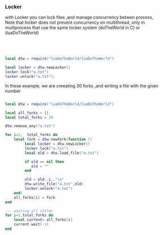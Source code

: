 

### Locker
with Locker you can lock files ,and manage concurrency betwen process,
Note that locker does not prevent concurrency on multithread, only in multiprocess
that use the same locker system (doTheWorld in C) or (luaDoTheWorld)


~~~lua




local dtw = require("luaDoTheWorld/luaDoTheWorld")

local locker = dtw.newLocker()
locker.lock("a.txt")
locker.unlock("a.txt");

~~~

In these example, we are creeating 30 forks ,and writing a file with the given number

~~~lua

local dtw = require("luaDoTheWorld/luaDoTheWorld")

local all_forks = {}
local total_forks = 30

dtw.remove_any("a.txt")

for i=1,  total_forks do
    local fork = dtw.newFork(function ()
         local locker = dtw.newLocker()
         locker.lock("a.txt")
         local old = dtw.load_file("a.txt")

         if old == nil then
         	old = ""
         end

         old = old..i.."\n"
         dtw.write_file("a.txt",old)
         locker.unlock("a.txt")
    end)
    all_forks[i] = fork
end

--- waiting all childs
for i=1,total_forks do
    local current= all_forks[i]
    current.wait(-1)
end

~~~